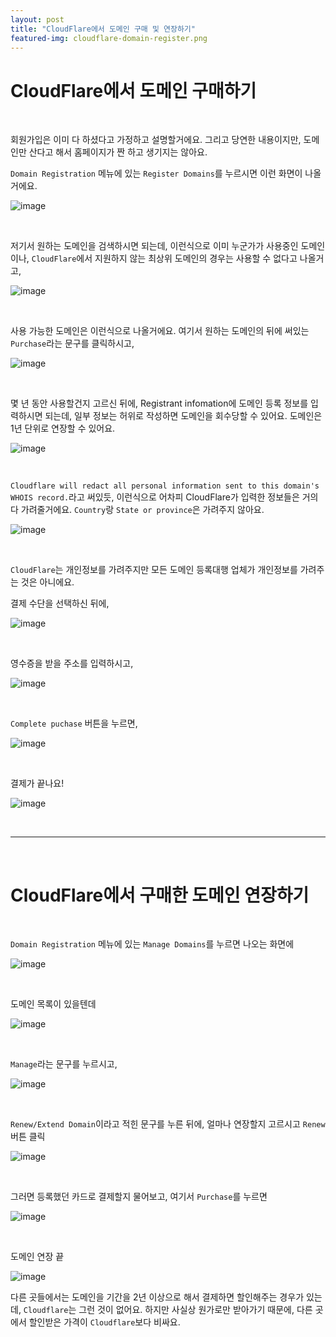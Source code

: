 ```yaml
---
layout: post
title: "CloudFlare에서 도메인 구매 및 연장하기"
featured-img: cloudflare-domain-register.png
---
```


# CloudFlare에서 도메인 구매하기
<br/>

회원가입은 이미 다 하셨다고 가정하고 설명할거에요.
그리고 당연한 내용이지만, 도메인만 산다고 해서 홈페이지가 짠 하고 생기지는 않아요.

`Domain Registration` 메뉴에 있는 `Register Domains`를 누르시면 이런 화면이 나올거에요.

![image]({{site.url}}{{site.baseurl}}/assets/images/cloudflare-domain-register/0.png)

<br/>

저기서 원하는 도메인을 검색하시면 되는데, 이런식으로 이미 누군가가 사용중인 도메인이나, `CloudFlare`에서 지원하지 않는 최상위 도메인의 경우는 사용할 수 없다고 나올거고,

![image]({{site.url}}{{site.baseurl}}/assets/images/cloudflare-domain-register/1.png)

<br/>

사용 가능한 도메인은 이런식으로 나올거에요.
여기서 원하는 도메인의 뒤에 써있는 `Purchase`라는 문구를 클릭하시고,

![image]({{site.url}}{{site.baseurl}}/assets/images/cloudflare-domain-register/2.png)

<br/>

몇 년 동안 사용할건지 고르신 뒤에, Registrant infomation에 도메인 등록 정보를 입력하시면 되는데, 일부 정보는 허위로 작성하면 도메인을 회수당할 수 있어요.
도메인은 1년 단위로 연장할 수 있어요.

![image]({{site.url}}{{site.baseurl}}/assets/images/cloudflare-domain-register/3.png)

<br/>

`Cloudflare will redact all personal information sent to this domain's WHOIS record.`라고 써있듯, 이런식으로 어차피 CloudFlare가 입력한 정보들은 거의 다 가려줄거에요. `Country`랑 `State or province`은 가려주지 않아요.

![image]({{site.url}}{{site.baseurl}}/assets/images/cloudflare-domain-register/4.png)

<br/>

`CloudFlare`는 개인정보를 가려주지만 모든 도메인 등록대행 업체가 개인정보를 가려주는 것은 아니에요.

결제 수단을 선택하신 뒤에,

![image]({{site.url}}{{site.baseurl}}/assets/images/cloudflare-domain-register/5.png)

<br/>

영수증을 받을 주소를 입력하시고,

![image]({{site.url}}{{site.baseurl}}/assets/images/cloudflare-domain-register/6.png)

<br/>

`Complete puchase` 버튼을 누르면,

![image]({{site.url}}{{site.baseurl}}/assets/images/cloudflare-domain-register/7.png)

<br/>

결제가 끝나요!

![image]({{site.url}}{{site.baseurl}}/assets/images/cloudflare-domain-register/8.png)

<br/>

***

<br/>

# CloudFlare에서 구매한 도메인 연장하기
<br/>

`Domain Registration` 메뉴에 있는 `Manage Domains`를 누르면 나오는 화면에

![image]({{site.url}}{{site.baseurl}}/assets/images/cloudflare-domain-register/9.png)

<br/>

도메인 목록이 있을텐데

![image]({{site.url}}{{site.baseurl}}/assets/images/cloudflare-domain-register/10.png)

<br/>

`Manage`라는 문구를 누르시고,

![image]({{site.url}}{{site.baseurl}}/assets/images/cloudflare-domain-register/11.png)

<br/>

`Renew/Extend Domain`이라고 적힌 문구를 누른 뒤에, 얼마나 연장할지 고르시고 `Renew` 버튼 클릭

![image]({{site.url}}{{site.baseurl}}/assets/images/cloudflare-domain-register/12.png)

<br/>

그러면 등록했던 카드로 결제할지 물어보고, 여기서 `Purchase`를 누르면

![image]({{site.url}}{{site.baseurl}}/assets/images/cloudflare-domain-register/13.png)

<br/>

도메인 연장 끝

![image]({{site.url}}{{site.baseurl}}/assets/images/cloudflare-domain-register/14.png)

다른 곳들에서는 도메인을 기간을 2년 이상으로 해서 결제하면 할인해주는 경우가 있는데, `Cloudflare`는 그런 것이 없어요.
하지만 사실상 원가로만 받아가기 때문에, 다른 곳에서 할인받은 가격이 `Cloudflare`보다 비싸요.

